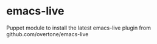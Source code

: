 # emacs-live

Puppet module to install the latest emacs-live plugin from github.com/overtone/emacs-live
